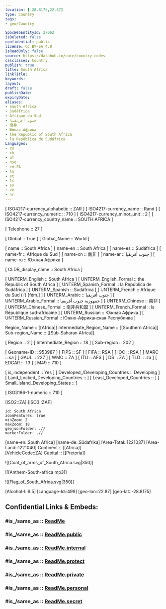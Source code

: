 ```yaml
---
location: [-28.8175,22.87] 
type: Country
tags:
- geo/Country

SpocWebEntityId: 27062
isDeleted: false
confidential: public
license: CC BY-SA 4.0
isReadOnly: false
source: https://datahub.io/core/country-codes
cssclasses: Country
publish: true
title: South Africa
linkTitle: 
keywords: 
layout: 
draft: false
publishDate: 
expiryDate: 
aliases:
- South Africa
- Sudáfrica
- Afrique du Sud
- جنوب أفريقيا
- 南非
- Южная Африка
- the Republic of South Africa
- la República de Sudáfrica
Languages:
- zu
- xh
- af
- nso
- en-ZA
- tn
- st
- ts
- ss
- ve
- nr
---
```



[	ISO4217-currency_alphabetic	 :: ZAR ] 
[	ISO4217-currency_name	 :: Rand ] 
[	ISO4217-currency_numeric	 :: 710 ] 
[	ISO4217-currency_minor_unit	 :: 2 ] 
[	ISO4217-currency_country_name	 :: SOUTH AFRICA ] 

[	Telephone	 :: 27 ] 

[	Global	 :: True ] 
[	Global_Name	 :: World ] 

[	name	 :: South Africa ] 
[	name-en	 :: South Africa ] 
[	name-es	 :: Sudáfrica ] 
[	name-fr	 :: Afrique du Sud ] 
[	name-cn	 :: 南非 ] 
[	name-ar	 :: جنوب أفريقيا ] 
[	name-ru	 :: Южная Африка ] 

[	CLDR_display_name	 :: South Africa ] 

[	UNTERM_English	 :: South Africa ] 
[	UNTERM_English_Formal	 :: the Republic of South Africa ] 
[	UNTERM_Spanish_Formal	 :: la República de Sudáfrica ] 
[	UNTERM_Spanish	 :: Sudáfrica ] 
[	UNTERM_French	 :: Afrique du Sud (l') [fém.] ] 
[	UNTERM_Arabic	 :: جنوب أفريقيا ] 
[	UNTERM_Arabic_Formal	 :: جمهورية جنوب أفريقيا ] 
[	UNTERM_Chinese	 :: 南非 ] 
[	UNTERM_Chinese_Formal	 :: 南非共和国 ] 
[	UNTERM_French_Formal	 :: la République sud-africaine ] 
[	UNTERM_Russian	 :: Южная Африка ] 
[	UNTERM_Russian_Formal	 :: Южно-Африканская Республика ] 

Region_Name ::  [[Africa]] 
Intermediate_Region_Name ::  [[Southern Africa]]  
Sub-region_Name ::  [[Sub-Saharan Africa]] 

[	Region	 :: 2 ] 
[	Intermediate_Region	 :: 18 ] 
[	Sub-region	 :: 202 ] 

[	Geoname-ID	 :: 953987 ] 
[	FIPS	 :: SF ] 
[	FIFA	 :: RSA ] 
[	IOC	 :: RSA ] 
[	MARC	 :: sa ] 
[	GAUL	 :: 227 ] 
[	WMO	 :: ZA ] 
[	ITU	 :: AFS ] 
[	DS	 :: ZA ] 
[	TLD	 :: .za ] 
[	EDGAR	 :: T3 ] 
[	M49	 :: 710 ] 

[	is_independent	 :: Yes ] 
[	Developed_/Developing_Countries	 :: Developing ] 
[	Land_Locked_Developing_Countries	 ::  ] 
[	Least_Developed_Countries	 ::  ] 
[	Small_Island_Developing_States	 ::  ] 

[	ISO3166-1-numeric	 :: 710 ] 



[ISO2::ZA] 
[ISO3::ZAF] 
```leaflet
id: South Africa
zoomFeatures: true 
minZoom: 2 
maxZoom: 18
geojsonFolder: .//
markerFolder: .//
```

[name-en::South Africa] 
[name-de::Südafrika] 
[Area-Total::1221037] 
[Area-Land::1221040] 
Continent :: [[Africa]]  
[VehicleCode::ZA] 
Capital :: [[Pretoria]]  

![[Coat_of_arms_of_South_Africa.svg|350]] 

![[Anthem-South-africa.mp3]] 

![[Flag_of_South_Africa.svg|350]] 

[Alcohol-l::9.5] 
[Language-Id::499] 
[geo-lon::22.87] 
[geo-lat::-28.8175] 


## Confidential Links & Embeds: 

### #is_/same_as :: [ReadMe](/_Standards/Earth/Continent/Africa/Africa~South/South_Africa/ReadMe.md) 

### #is_/same_as :: [ReadMe.public](/_public/Earth/Continent/Africa/Africa~South/South_Africa/ReadMe.public.md) 

### #is_/same_as :: [ReadMe.internal](/_internal/Earth/Continent/Africa/Africa~South/South_Africa/ReadMe.internal.md) 

### #is_/same_as :: [ReadMe.protect](/_protect/Earth/Continent/Africa/Africa~South/South_Africa/ReadMe.protect.md) 

### #is_/same_as :: [ReadMe.private](/_private/Earth/Continent/Africa/Africa~South/South_Africa/ReadMe.private.md) 

### #is_/same_as :: [ReadMe.personal](/_personal/Earth/Continent/Africa/Africa~South/South_Africa/ReadMe.personal.md) 

### #is_/same_as :: [ReadMe.secret](/_secret/Earth/Continent/Africa/Africa~South/South_Africa/ReadMe.secret.md)

